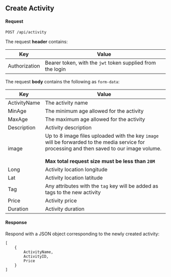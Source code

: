 ## Create Activity

#### Request
```
POST /api/activity
```

The request **header** contains:

| Key | Value |
| - | - |
| Authorization | Bearer token, with the `jwt` token supplied from the login |

The request **body** contains the following as `form-data`:

| Key | Value |
| - | - |
| ActivityName | The activity name |
| MinAge | The minimum age allowed for the activity |
| MaxAge | The maximum age allowed for the activity |
| Description | Activity description |
| image | Up to 8 image files uploaded with the key `image` will be forwarded to the media service for processing and then saved to our image volume.<br><br>**Max total request size must be less than `20M`** |
| Long | Activity location longitude |
| Lat | Activity location latitude |
| Tag | Any attributes with the `tag` key will be added as tags to the new activity |
| Price | Activity price |
| Duration | Activity duration |

#### Response
Respond with a JSON object corresponding to the newly created activity:
```
[
    {
        ActivityName,
        ActivityID,
        Price
    }
]
```

